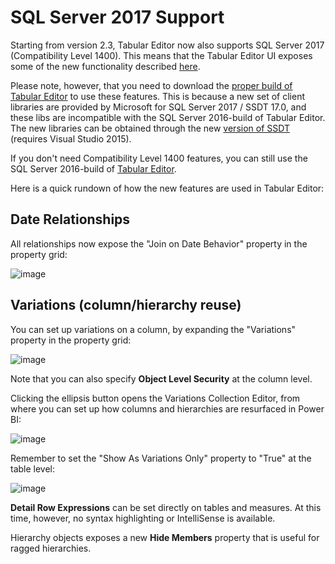 # SQL Server 2017 Support

Starting from version 2.3, Tabular Editor now also supports SQL Server 2017 (Compatibility Level 1400). This means that the Tabular Editor UI exposes some of the new functionality described [here](https://blogs.msdn.microsoft.com/analysisservices/2017/04/19/whats-new-in-sql-server-2017-ctp-2-0-for-analysis-services/).

Please note, however, that you need to download the [proper build of Tabular Editor](https://github.com/otykier/TabularEditor/releases/tag/2.5-CL1400) to use these features. This is because a new set of client libraries are provided by Microsoft for SQL Server 2017 / SSDT 17.0, and these libs are incompatible with the SQL Server 2016-build of Tabular Editor. The new libraries can be obtained through the new [version of SSDT](https://docs.microsoft.com/en-us/sql/ssdt/download-sql-server-data-tools-ssdt) (requires Visual Studio 2015).

If you don't need Compatibility Level 1400 features, you can still use the SQL Server 2016-build of [Tabular Editor](https://github.com/otykier/TabularEditor/releases/tag/2.5).

Here is a quick rundown of how the new features are used in Tabular Editor:

## Date Relationships
All relationships now expose the "Join on Date Behavior" property in the property grid:

![image](https://cloud.githubusercontent.com/assets/8976200/25297821/9dd46be0-26f0-11e7-92bf-10a921ed20dc.png)

## Variations (column/hierarchy reuse)
You can set up variations on a column, by expanding the "Variations" property in the property grid:

![image](https://cloud.githubusercontent.com/assets/8976200/25297845/c69ecc5a-26f0-11e7-93af-b7a2a0cc9310.png)

Note that you can also specify **Object Level Security** at the column level.

Clicking the ellipsis button opens the Variations Collection Editor, from where you can set up how columns and hierarchies are resurfaced in Power BI:

![image](https://cloud.githubusercontent.com/assets/8976200/25297884/fd4faf58-26f0-11e7-9a1a-df7a1b05f663.png)

Remember to set the "Show As Variations Only" property to "True" at the table level:

![image](https://cloud.githubusercontent.com/assets/8976200/25297917/2c1e4b64-26f1-11e7-8ce6-a62aef2b7d8a.png)

**Detail Row Expressions** can be set directly on tables and measures. At this time, however, no syntax highlighting or IntelliSense is available.

Hierarchy objects exposes a new **Hide Members** property that is useful for ragged hierarchies.